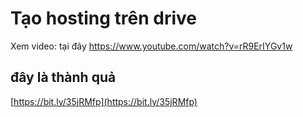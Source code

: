 # Tạo hosting trên drive
Xem video: tại đây
https://www.youtube.com/watch?v=rR9ErIYGv1w

## đây là thành quả
[https://bit.ly/35jRMfp](https://bit.ly/35jRMfp)

